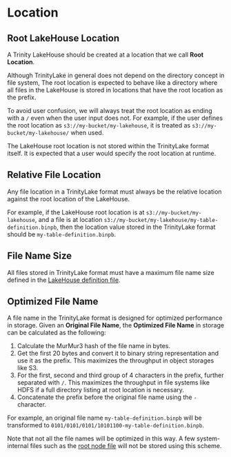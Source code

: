 # Location

## Root LakeHouse Location

A Trinity LakeHouse should be created at a location that we call **Root Location**.

Although TrinityLake in general does not depend on the directory concept in file system,
The root location is expected to behave like a directory where all files in the LakeHouse is stored in
locations that have the root location as the prefix.

To avoid user confusion, we will always treat the root location as ending with a `/` even when the user input does not.
For example, if the user defines the root location as `s3://my-bucket/my-lakehouse`,
it is treated as `s3://my-bucket/my-lakehouse/` when used.

The LakeHouse root location is not stored within the TrinityLake format itself.
It is expected that a user would specify the root location at runtime.

## Relative File Location

Any file location in a TrinityLake format must always be the relative location
against the root location of the LakeHouse.

For example, if the LakeHouse root location is at `s3://my-bucket/my-lakehouse`,
and a file is at location `s3://my-bucket/my-lakehouse/my-table-definition.binpb`,
then the location value stored in the TrinityLake format should be `my-table-definition.binpb`.

## File Name Size

All files stored in TrinityLake format must have a maximum file name size defined in the [LakeHouse definition file](./lakehouse.md).

## Optimized File Name

A file name in the TrinityLake format is designed for optimized performance in storage.
Given an **Original File Name**, the **Optimized File Name** in storage can be calculated as the following:

1. Calculate the MurMur3 hash of the file name in bytes.
2. Get the first 20 bytes and convert it to binary string representation and use it as the prefix. This maximizes the throughput in object storages like S3.
3. For the first, second and third group of 4 characters in the prefix, further separated with `/`. This maximizes the throughput in file systems like HDFS if a full directory listing at root location is necessary.
4. Concatenate the prefix before the original file name using the `-` character.

For example, an original file name `my-table-definition.binpb` will be transformed to `0101/0101/0101/10101100-my-table-definition.binpb`.

Note that not all the file names will be optimized in this way.
A few system-internal files such as the [root node file](./storage.md#root-node-file-name) will not be stored using this scheme.